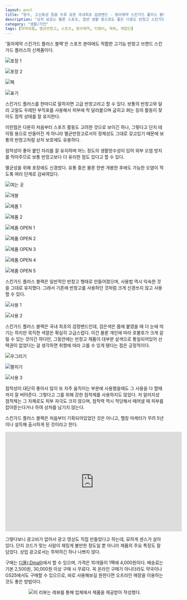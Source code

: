 ```yaml
---
layout: post
title: "방수, 고신축성 등을 두루 갖춘 국내최초 검정밴드 - 동아제약 스킨가드 플러스 블랙"
description: "상처 보호는 물론 스포츠, 일반 생활 용으로도 좋은 다용도 반창고 스킨가드 플러스 블랙을 사용해봤다."
category: "생활/가전"
tags: [의약외품, 멸균반창고, 스포츠, 동아제약, 티엠비, 레뷰, 체험단]
---
```


'동아제약 스킨가드 플러스 블랙'은
스포츠 분야에도 적합한 고기능 반창고 브랜드 스킨가드 플러스의 신제품이다.

![포장 1](/images/skin-guard-plus-black-01.jpg)

![포장 2](/images/skin-guard-plus-black-02.jpg)

![팩](/images/skin-guard-plus-black-03.jpg)

![표기](/images/skin-guard-plus-black-04.jpg)

스킨가드 플러스를 한마디로 말하자면 고급 반창고라고 할 수 있다.
보통의 반창고와 달리 고밀도 우레탄 부직포를 사용해서
피부에 착 달라붙으며 굽히고 펴는 등의 활동이 잦아도 점착 상태를 잘 유지한다.

이런점은 다분히 처음부터 스포츠 활동도 고려한 것으로 보이긴 하나,
그렇다고 단지 테이핑 용으로 만들어진 게 아니라
멸균반창고로서의 정체성도 그대로 갖고있기 때문에
보통의 반창고처럼 상처 보호에도 유용하다.

점착성이 좋아 붙인 자리를 잘 유지하며
어느 정도의 생활방수성이 있어 외부 오염 방지를 막아주므로
보통 반창고보다 더 유리한 점도 있다고 할 수 있다.

멸균성을 위해 포장에도 신경썼다.
유통 중은 물론 한번 개봉한 후에도 가능한 오염이 적도록 여러 단계로 감싸여있다.

![여는 곳](/images/skin-guard-plus-black-05.jpg)

![개봉](/images/skin-guard-plus-black-06.jpg)

![제품 1](/images/skin-guard-plus-black-07.jpg)

![제품 2](/images/skin-guard-plus-black-08.jpg)

![제품 OPEN 1](/images/skin-guard-plus-black-09.jpg)

![제품 OPEN 2](/images/skin-guard-plus-black-10.jpg)

![제품 OPEN 3](/images/skin-guard-plus-black-11.jpg)

![제품 OPEN 4](/images/skin-guard-plus-black-12.jpg)

![제품 OPEN 5](/images/skin-guard-plus-black-13.jpg)

스킨가드 플러스 블랙은 일반적인 반창고 형태로 만들어졌으며,
사용법 역시 익숙한 것을 그대로 유지했다.
그래서 기존에 반창고를 사용하던 것처럼 크게 신경쓰지 않고 사용할 수 있다.

![사용 1](/images/skin-guard-plus-black-14.jpg)

![사용 2](/images/skin-guard-plus-black-15.jpg)

스킨가드 플러스 블랙은 국내 최초의 검정밴드인데,
검은색은 몸에 붙였을 때 더 눈에 띄기는 하지만 묵직한 색깔은 확실히 고급스럽다.
이건 물론 개인에 따라 호불호가 크게 갈릴 수 있는 것이긴 하다만,
그동안에는 반창고 제품이 대부분 살색으로 통일되어있어 선택권이 없었다는 걸 생각하면
취향에 따라 고를 수 있게 됐다는 점은 긍정적이다.

![우그리기](/images/skin-guard-plus-black-17.jpg)

![펼치기](/images/skin-guard-plus-black-18.jpg)

![사용 3](/images/skin-guard-plus-black-16.jpg)

점착성이 대단히 좋아서 많이 또 자주 움직이는 부분에 사용했을때도 그 사용을 다 할때까지 잘 버텨준다.
그렇다고 그를 위해 강한 점착제를 사용하지도 않았다.
저 알러지성 점착제는 그 자체로도 피부 자극도 크지 않으며,
점착력 역시 적당해서 떼어낼 때 피부를 잡아뜯는다거나 하여 상처를 남기지 않는다.

스킨가드 플러스 블랙은 처음부터 기획되어있었던 것은 아니고,
헬창 마케터가 무려 5년이나 설득해 출시하게 된 것이라고 한다.

<center><iframe width="560" height="315" src="https://www.youtube.com/embed/-dtlXEMj_aw" title="YouTube video player" frameborder="0" allow="accelerometer; autoplay; clipboard-write; encrypted-media; gyroscope; picture-in-picture" allowfullscreen></iframe></center>

그렇다보니 광고비가 없어서 광고 영상도 직접 만들었다고 하는데, 묘하게 센스가 살아있다.
단지 코드가 맞는 사람이 재밌게 볼만한 정도일 뿐 아니라  제품의 주요 특징도 잘 담았다.
상업 광고로서는 투박하긴 하나 나쁘지 않다.

구매는 [디몰(:Dmall)](https://dmall.co.kr/product/new스킨가드-플러스-블랙/774/category/363/display/2)에서 할 수 있으며,
가격은 10개들이 1팩에 4,000원이다.
배송료는 기본 2,500원, 30,000원 이상 구매 시 무료다.
꼭 온라인 구매가 아니더라도 약국이나 GS25에서도 구매할 수 있으므로,
바로 사용해보길 원한다면 오프라인 매장을 이용하는 것도 좋은 방법이다.



<center><img src="https://www.revu.net/campaign/img.php?p=8b97c60b99273a20832c407b7c7e563504f460238c2efed6f44f60fb1a06b358&amp;v=4" alt="이 리뷰는 레뷰를 통해 업체에서 제품을 제공받아 작성했다." /></center>
